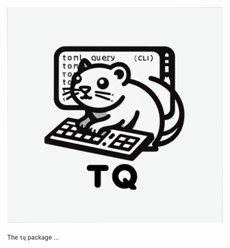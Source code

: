 <style>
logo {
  height: 20%;
  width: auto;
  object-fit: contain;
}
</style>

<h1 align="center">
  <div class="logo">
    <img src="https://raw.githubusercontent.com/mdm-code/mdm-code.github.io/main/tq_logo.jpeg" alt="logo"/>
  </div>
</h1>

The `tq` package ...
